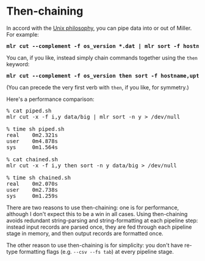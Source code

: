 <!---  PLEASE DO NOT EDIT DIRECTLY. EDIT THE .md.in FILE PLEASE. --->
# Then-chaining

In accord with the [Unix philosophy](http://en.wikipedia.org/wiki/Unix_philosophy), you can pipe data into or out of Miller. For example:

<pre class="pre-highlight-non-pair">
<b>mlr cut --complement -f os_version *.dat | mlr sort -f hostname,uptime</b>
</pre>

You can, if you like, instead simply chain commands together using the `then` keyword:

<pre class="pre-highlight-non-pair">
<b>mlr cut --complement -f os_version then sort -f hostname,uptime *.dat</b>
</pre>

(You can precede the very first verb with `then`, if you like, for symmetry.)

Here's a performance comparison:

<pre class="pre-non-highlight-non-pair">
% cat piped.sh
mlr cut -x -f i,y data/big | mlr sort -n y &gt; /dev/null

% time sh piped.sh
real    0m2.321s
user    0m4.878s
sys     0m1.564s

% cat chained.sh
mlr cut -x -f i,y then sort -n y data/big &gt; /dev/null

% time sh chained.sh
real    0m2.070s
user    0m2.738s
sys     0m1.259s
</pre>

There are two reasons to use then-chaining: one is for performance, although I don't expect this to be a win in all cases.  Using then-chaining avoids redundant string-parsing and string-formatting at each pipeline step: instead input records are parsed once, they are fed through each pipeline stage in memory, and then output records are formatted once.

The other reason to use then-chaining is for simplicity: you don't have re-type formatting flags (e.g. `--csv --fs tab`) at every pipeline stage.
